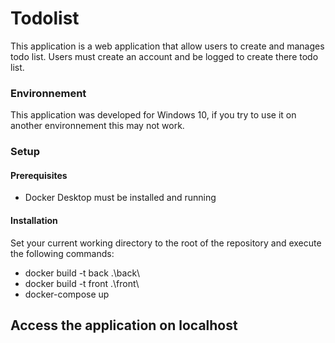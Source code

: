 # Todolist
This application is a web application that allow users to create and manages todo list.
Users must create an account and be logged to create there todo list.
### Environnement
This application was developed for Windows 10, if you try to use it on another environnement this may not work.
### Setup
#### Prerequisites
 - Docker Desktop must be installed and running
#### Installation
Set your current working directory to the root of the repository and execute the following commands:
 - docker build -t back .\back\
 - docker build -t front .\front\
 - docker-compose up
 
 ## Access the application on localhost
